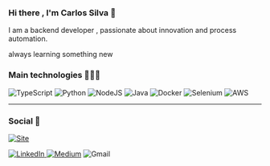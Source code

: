 ### Hi there , I'm Carlos Silva 👋


I am a backend developer , passionate about innovation and process automation.
 

always learning something new


### Main technologies 👩🏻‍💻

![TypeScript](https://img.shields.io/badge/typescript-%23007ACC.svg?style=for-the-badge&logo=typescript&logoColor=white) ![Python](https://img.shields.io/badge/python-3670A0?style=for-the-badge&logo=python&logoColor=ffdd54) ![NodeJS](https://img.shields.io/badge/node.js-6DA55F?style=for-the-badge&logo=node.js&logoColor=white) ![Java](https://img.shields.io/badge/java-%23ED8B00.svg?style=for-the-badge&logo=openjdk&logoColor=white) ![Docker](https://img.shields.io/badge/docker-%230db7ed.svg?style=for-the-badge&logo=docker&logoColor=white) ![Selenium](https://img.shields.io/badge/-selenium-%43B02A?style=for-the-badge&logo=selenium&logoColor=white) ![AWS](https://img.shields.io/badge/AWS-%23FF9900.svg?style=for-the-badge&logo=amazon-aws&logoColor=white)


 <hr/>

### Social 📲
[![Site](https://img.shields.io/badge/Site-Visit-blue)](https://lowliet64.github.io/)

<a href="https://www.linkedin.com/in/carlos-silva-84532b202/" target="_blank">![LinkedIn](https://img.shields.io/badge/linkedin-%230077B5.svg?style=for-the-badge&logo=linkedin&logoColor=white) <a href="https://medium.com/@kaduifrn" target="_blank">![Medium](https://img.shields.io/badge/Medium-12100E?style=for-the-badge&logo=medium&logoColor=white)</a>  ![Gmail](https://img.shields.io/badge/Gmail-D14836?style=for-the-badge&logo=gmail&logoColor=white)

